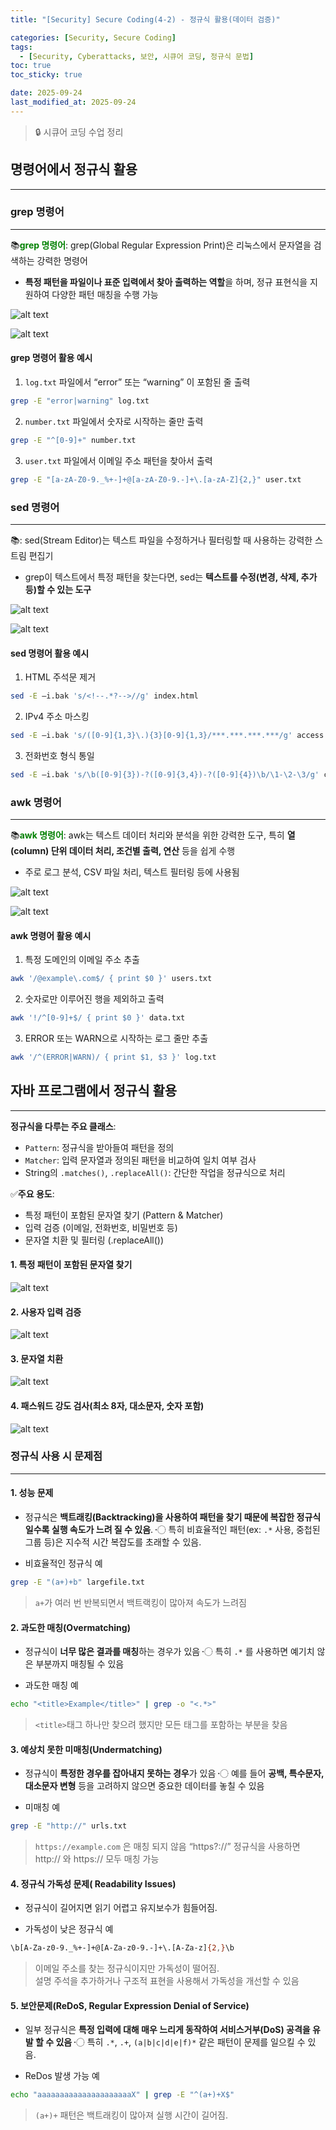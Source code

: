 ```yaml
---
title: "[Security] Secure Coding(4-2) - 정규식 활용(데이터 검증)"

categories: [Security, Secure Coding]
tags:
  - [Security, Cyberattacks, 보안, 시큐어 코딩, 정규식 문법]
toc: true
toc_sticky: true

date: 2025-09-24
last_modified_at: 2025-09-24
---
```

>🔒 시큐어 코딩 수업 정리

## 명령어에서 정규식 활용
---
### grep 명령어
---
📚**<span style="color: #008000">grep 명령어</span>**: grep(Global Regular Expression Print)은 리눅스에서 문자열을 검색하는 강력한 명령어

* **특정 패턴을 파일이나 표준 입력에서 찾아 출력하는 역할**을 하며, 정규 표현식을 지원하여 다양한 패턴 매칭을 수행 가능

![alt text](../assets/img/SC/grepsc.png)

![alt text](../assets/img/SC/grepscop.png)

#### grep 명령어 활용 예시
1. `log.txt` 파일에서 “error” 또는 “warning” 이 포함된 줄 출력

```bash
grep -E "error|warning" log.txt
```

2. `number.txt` 파일에서 숫자로 시작하는 줄만 출력

```bash
grep -E "^[0-9]+" number.txt
```

3. `user.txt` 파일에서 이메일 주소 패턴을 찾아서 출력

```bash
grep -E "[a-zA-Z0-9._%+-]+@[a-zA-Z0-9.-]+\.[a-zA-Z]{2,}" user.txt
```

### sed 명령어
---
📚**<span style="color: #008000"></span>**: sed(Stream Editor)는 텍스트 파일을 수정하거나 필터링할 때 사용하는 강력한 스트림 편집기

* grep이 텍스트에서 특정 패턴을 찾는다면, sed는 **텍스트를 수정(변경, 삭제, 추가 등)할 수 있는 도구**

![alt text](../assets/img/SC/sedsc.png)

![alt text](../assets/img/SC/sedscop.png)

#### sed 명령어 활용 예시
1. HTML 주석문 제거

```bash
sed -E –i.bak 's/<!--.*?-->//g' index.html
```

2. IPv4 주소 마스킹

```bash
sed -E –i.bak 's/([0-9]{1,3}\.){3}[0-9]{1,3}/***.***.***.***/g' access.log
```

3. 전화번호 형식 통일

```bash
sed -E –i.bak 's/\b([0-9]{3})-?([0-9]{3,4})-?([0-9]{4})\b/\1-\2-\3/g' contact.txt
```

### awk 명령어
---
📚**<span style="color: #008000">awk 명령어</span>**: awk는 텍스트 데이터 처리와 분석을 위한 강력한 도구, 특히 **열(column) 단위 데이터 처리, 조건별 출력, 연산** 등을 쉽게 수행

* 주로 로그 분석, CSV 파일 처리, 텍스트 필터링 등에 사용됨

![alt text](../assets/img/SC/awksc.png)

![alt text](../assets/img/SC/awkscop.png)

#### awk 명령어 활용 예시
1. 특정 도메인의 이메일 주소 추출

```bash
awk '/@example\.com$/ { print $0 }' users.txt
```

2. 숫자로만 이루어진 행을 제외하고 출력

```bash
awk '!/^[0-9]+$/ { print $0 }' data.txt
```

3. ERROR 또는 WARN으로 시작하는 로그 줄만 추출

```bash
awk '/^(ERROR|WARN)/ { print $1, $3 }' log.txt
```

## 자바 프로그램에서 정규식 활용
---
**정규식을 다루는 주요 클래스**:  
* `Pattern`: 정규식을 받아들여 패턴을 정의
* `Matcher`: 입력 문자열과 정의된 패턴을 비교하여 일치 여부 검사
* String의 `.matches()`, `.replaceAll()`: 간단한 작업을 정규식으로 처리

✅**주요 용도**:  
* 특정 패턴이 포함된 문자열 찾기 (Pattern & Matcher)
* 입력 검증 (이메일, 전화번호, 비밀번호 등)
* 문자열 치환 및 필터링 (.replaceAll())

#### 1. 특정 패턴이 포함된 문자열 찾기

![alt text](../assets/img/SC/javapgsc.png)

#### 2. 사용자 입력 검증

![alt text](../assets/img/SC/javapgsc1.png)

#### 3. 문자열 치환

![alt text](../assets/img/SC/javapgsc2.png)

#### 4. 패스워드 강도 검사(최소 8자, 대소문자, 숫자 포함)

![alt text](../assets/img/SC/javapgsc3.png)

### 정규식 사용 시 문제점
---
#### 1. 성능 문제
* 정규식은 **백트래킹(Backtracking)을 사용하여 패턴을 찾기 때문에 복잡한 정규식일수록 실행 속도가 느려 질 수 있음**.
〮 특히 비효율적인 패턴(ex: `.*` 사용, 중첩된 그룹 등)은 지수적 시간 복잡도를 초래할 수 있음.

* 비효율적인 정규식 예

```bash
grep -E "(a+)+b" largefile.txt
```

> `a+`가 여러 번 반복되면서 백트랙킹이 많아져 속도가 느려짐

#### 2. 과도한 매칭(Overmatching)
* 정규식이 **너무 많은 결과를 매칭**하는 경우가 있음
〮 특히 `.*` 를 사용하면 예기치 않은 부분까지 매칭될 수 있음

* 과도한 매칭 예

```bash
echo "<title>Example</title>" | grep -o "<.*>"
```

> `<title>`태그 하나만 찾으려 했지만 모든 태그를 포함하는 부분을 찾음

#### 3. 예상치 못한 미매칭(Undermatching)
* 정규식이 **특정한 경우를 잡아내지 못하는 경우**가 있음
〮 예를 들어 **공백, 특수문자, 대소문자 변형** 등을 고려하지 않으면 중요한 데이터를 놓칠 수 있음

* 미매칭 예

```bash
grep -E "http://" urls.txt
```

> `https://example.com` 은 매칭 되지 않음 “https?://” 정규식을 사용하면 http:// 와 https:// 모두 매칭 가능

#### 4. 정규식 가독성 문제( Readability Issues)
* 정규식이 길어지면 읽기 어렵고 유지보수가 힘들어짐.

* 가독성이 낮은 정규식 예

```bash
\b[A-Za-z0-9._%+-]+@[A-Za-z0-9.-]+\.[A-Za-z]{2,}\b
```

> 이메일 주소를 찾는 정규식이지만 가독성이 떨어짐.  
> 설명 주석을 추가하거나 구조적 표현을 사용해서 가독성을 개선할 수 있음

#### 5. 보안문제(ReDoS, Regular Expression Denial of Service)
* 일부 정규식은 **특정 입력에 대해 매우 느리게 동작하여 서비스거부(DoS) 공격을 유발 할 수 있음**
〮 특히 `.*`, `.+`, `(a|b|c|d|e|f)*` 같은 패턴이 문제를 일으킬 수 있음.

* ReDos 발생 가능 예

```bash
echo "aaaaaaaaaaaaaaaaaaaaaX" | grep -E "^(a+)+X$"
```

> `(a+)+` 패턴은 백트래킹이 많아져 실행 시간이 길어짐. 